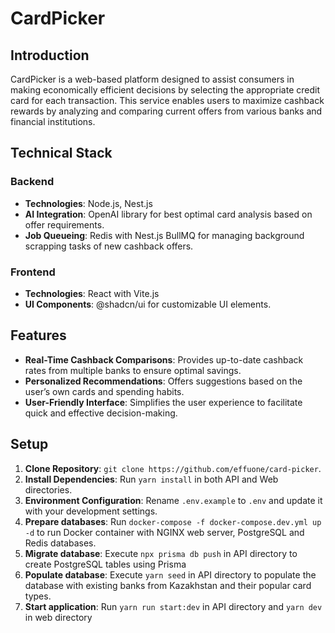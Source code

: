 # CardPicker

## Introduction

CardPicker is a web-based platform designed to assist consumers in making economically efficient decisions by selecting the appropriate credit card for each transaction. This service enables users to maximize cashback rewards by analyzing and comparing current offers from various banks and financial institutions.

## Technical Stack

### Backend

- **Technologies**: Node.js, Nest.js
- **AI Integration**: OpenAI library for best optimal card analysis based on offer requirements.
- **Job Queueing**: Redis with Nest.js BullMQ for managing background scrapping tasks of new cashback offers.

### Frontend

- **Technologies**: React with Vite.js
- **UI Components**: @shadcn/ui for customizable UI elements.

## Features

- **Real-Time Cashback Comparisons**: Provides up-to-date cashback rates from multiple banks to ensure optimal savings.
- **Personalized Recommendations**: Offers suggestions based on the user’s own cards and spending habits.
- **User-Friendly Interface**: Simplifies the user experience to facilitate quick and effective decision-making.

## Setup

1. **Clone Repository**: `git clone https://github.com/effuone/card-picker`.
2. **Install Dependencies**: Run `yarn install` in both API and Web directories.
3. **Environment Configuration**: Rename `.env.example` to `.env` and update it with your development settings.
4. **Prepare databases**: Run `docker-compose -f docker-compose.dev.yml up -d` to run Docker container with NGINX web server, PostgreSQL and Redis databases. 
5. **Migrate database**: Execute `npx prisma db push` in API directory to create PostgreSQL tables using Prisma
5. **Populate database**: Execute `yarn seed` in API directory to populate the database with existing banks from Kazakhstan and their popular card types.
6. **Start application**: Run `yarn run start:dev` in API directory and `yarn dev` in web directory